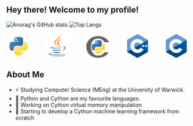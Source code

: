 ## Hey there! Welcome to my profile!

![Anurag's GitHub stats](https://github-readme-stats.vercel.app/api?username=Le-o-n&show_icons=true&theme=radical&rank_icon=github) ![Top Langs](https://github-readme-stats.vercel.app/api/top-langs/?username=Le-o-n&hide_progress=false)
<div>&nbsp;
    <img src="python.png" alt="Python" width="50"/> 
    &nbsp;&nbsp;&nbsp;&nbsp;&nbsp;&nbsp;&nbsp;&nbsp;&nbsp;
    <img src="java.png" alt="Java" width="65"/>
    &nbsp;&nbsp;&nbsp;&nbsp;&nbsp;&nbsp;&nbsp;&nbsp;&nbsp;
    <img src="cython.png" alt="Cython" width="60"/> 
    &nbsp;&nbsp;&nbsp;&nbsp;&nbsp;&nbsp;&nbsp;&nbsp;&nbsp;&nbsp;
    <img src="cpp.png" alt="C++" width="55"/>
    &nbsp;&nbsp;&nbsp;&nbsp;&nbsp;&nbsp;&nbsp;&nbsp;&nbsp;&nbsp;
    <img src="c.png" alt="C" width="55"/>
</div>

## About Me
- ⚡ Studying Computer Science (MEng) at the University of Warwick.
- 🐍 Python and Cython are my favourite languages.
- 🔭 Working on Cython virtual memory manipulation
- 📙 Starting to develop a Cython machine learning framework from scratch
